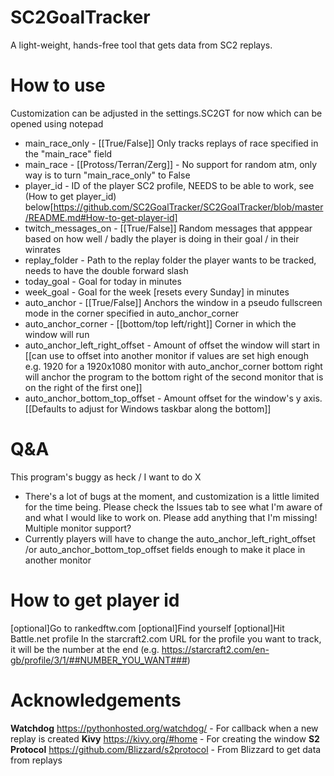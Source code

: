# SC2GoalTracker
A light-weight, hands-free tool that gets data from SC2 replays.

# How to use
Customization can be adjusted in the settings.SC2GT for now which can be opened using notepad
* main_race_only - [[True/False]] Only tracks replays of race specified in the "main_race" field
* main_race - [[Protoss/Terran/Zerg]] - No support for random atm, only way is to turn "main_race_only" to False
* player_id - ID of the player SC2 profile, NEEDS to be able to work, see (How to get player_id) below[https://github.com/SC2GoalTracker/SC2GoalTracker/blob/master/README.md#How-to-get-player-id]
* twitch_messages_on - [[True/False]] Random messages that apppear based on how well / badly the player is doing in their goal / in their winrates
* replay_folder - Path to the replay folder the player wants to be tracked, needs to have the double forward slash
* today_goal - Goal for today in minutes
* week_goal - Goal for the week [resets every Sunday] in minutes
* auto_anchor - [[True/False]] Anchors the window in a pseudo fullscreen mode in the corner specified in auto_anchor_corner
* auto_anchor_corner - [[bottom/top left/right]] Corner in which the window will run
* auto_anchor_left_right_offset - Amount of offset the window will start in [[can use to offset into another monitor if values are set high enough e.g. 1920 for a 1920x1080 monitor with auto_anchor_corner bottom right will anchor the program to the bottom right of the second monitor that is on the right of the first one]]
* auto_anchor_bottom_top_offset - Amount offset for the window's y axis. [[Defaults to adjust for Windows taskbar along the bottom]]

# Q&A
This program's buggy as heck / I want to do X
- There's a lot of bugs at the moment, and customization is a little limited for the time being. Please check the Issues tab to see what I'm aware of and what I would like to work on. Please add anything that I'm missing!
Multiple monitor support?
- Currently players will have to change the auto_anchor_left_right_offset /or auto_anchor_bottom_top_offset fields enough to make it place in another monitor

# How to get player id
[optional]Go to rankedftw.com
[optional]Find yourself
[optional]Hit Battle.net profile
In the starcraft2.com URL for the profile you want to track, it will be the number at the end
(e.g. https://starcraft2.com/en-gb/profile/3/1/##NUMBER_YOU_WANT###)

# Acknowledgements
**Watchdog** https://pythonhosted.org/watchdog/ - For callback when a new replay is created
**Kivy** https://kivy.org/#home - For creating the window
**S2 Protocol** https://github.com/Blizzard/s2protocol - From Blizzard to get data from replays